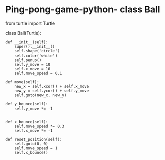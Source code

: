 # Ping-pong-game-python- class Ball

from turtle import Turtle


class Ball(Turtle):

    def __init__(self):
        super().__init__()
        self.shape('circle')
        self.color('white')
        self.penup()
        self.y_move = 10
        self.x_move = 10
        self.move_speed = 0.1

    def move(self):
        new_x = self.xcor() + self.x_move
        new_y = self.ycor() + self.y_move
        self.goto(new_x, new_y)

    def y_bounce(self):
        self.y_move *= -1


    def x_bounce(self):
        self.move_speed *= 0.3
        self.x_move *= -1

    def reset_position(self):
        self.goto(0, 0)
        self.move_speed = 1
        self.x_bounce()
